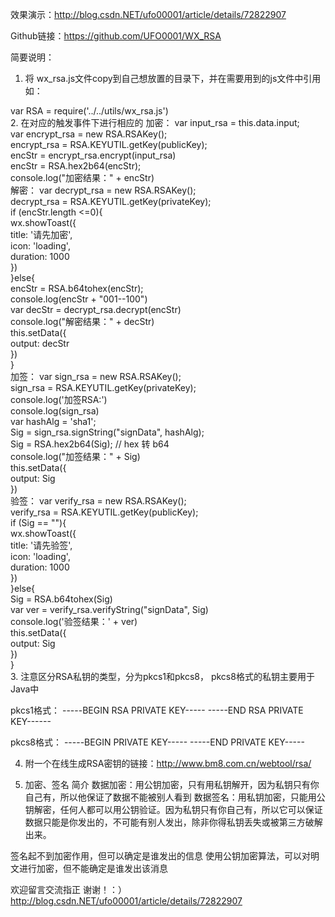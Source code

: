 效果演示：http://blog.csdn.NET/ufo00001/article/details/72822907

Github链接：https://github.com/UFO0001/WX_RSA

简要说明：

1. 将 wx_rsa.js文件copy到自己想放置的目录下，并在需要用到的js文件中引用 如：

var RSA = require('../../utils/wx_rsa.js')  
2. 在对应的触发事件下进行相应的
加密：
var input_rsa = this.data.input;  
    var encrypt_rsa = new RSA.RSAKey();  
    encrypt_rsa = RSA.KEYUTIL.getKey(publicKey);  
    encStr = encrypt_rsa.encrypt(input_rsa)  
    encStr = RSA.hex2b64(encStr);  
    console.log("加密结果：" + encStr)  
解密：
var decrypt_rsa = new RSA.RSAKey();  
   decrypt_rsa = RSA.KEYUTIL.getKey(privateKey);  
   if (encStr.length <=0){  
     wx.showToast({  
       title: '请先加密',  
       icon: 'loading',  
       duration: 1000  
     })  
   }else{  
     encStr = RSA.b64tohex(encStr);  
     console.log(encStr + "001--100")  
     var decStr = decrypt_rsa.decrypt(encStr)  
     console.log("解密结果：" + decStr)  
     this.setData({  
       output: decStr  
     })  
   }  
加签：
var sign_rsa = new RSA.RSAKey();  
sign_rsa = RSA.KEYUTIL.getKey(privateKey);  
console.log('加签RSA:')  
console.log(sign_rsa)  
var hashAlg = 'sha1';  
Sig = sign_rsa.signString("signData", hashAlg);  
Sig = RSA.hex2b64(Sig); // hex 转 b64  
console.log("加签结果：" + Sig)  
this.setData({  
  output: Sig  
})  
验签：
var verify_rsa = new RSA.RSAKey();  
   verify_rsa = RSA.KEYUTIL.getKey(publicKey);  
   if (Sig == ""){  
     wx.showToast({  
       title: '请先验签',  
       icon: 'loading',  
       duration: 1000  
     })  
   }else{  
     Sig = RSA.b64tohex(Sig)  
     var ver = verify_rsa.verifyString("signData", Sig)  
     console.log('验签结果：' + ver)  
     this.setData({  
       output: Sig  
     })  
   }  
3. 注意区分RSA私钥的类型，分为pkcs1和pkcs8， pkcs8格式的私钥主要用于Java中

 pkcs1格式：
-----BEGIN RSA PRIVATE KEY-----
-----END RSA PRIVATE KEY------

 pkcs8格式：
-----BEGIN PRIVATE KEY-----
-----END PRIVATE KEY-----

4. 附一个在线生成RSA密钥的链接：http://www.bm8.com.cn/webtool/rsa/

5. 加密、签名 简介
数据加密：用公钥加密，只有用私钥解开，因为私钥只有你自己有，所以他保证了数据不能被别人看到
数据签名：用私钥加密，只能用公钥解密，任何人都可以用公钥验证。因为私钥只有你自己有，所以它可以保证数据只能是你发出的，不可能有别人发出，除非你得私钥丢失或被第三方破解出来。

签名起不到加密作用，但可以确定是谁发出的信息
使用公钥加密算法，可以对明文进行加密，但不能确定是谁发出该消息


欢迎留言交流指正 谢谢！：）http://blog.csdn.NET/ufo00001/article/details/72822907
